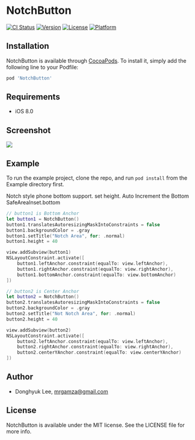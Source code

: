 # NotchButton

[![CI Status](https://img.shields.io/travis/outofcoding/NotchButton.svg?style=flat)](https://travis-ci.org/outofcoding/NotchButton)
[![Version](https://img.shields.io/cocoapods/v/NotchButton.svg?style=flat)](https://cocoapods.org/pods/NotchButton)
[![License](https://img.shields.io/cocoapods/l/NotchButton.svg?style=flat)](https://cocoapods.org/pods/NotchButton)
[![Platform](https://img.shields.io/cocoapods/p/NotchButton.svg?style=flat)](https://cocoapods.org/pods/NotchButton)

## Installation

NotchButton is available through [CocoaPods](https://cocoapods.org). To install
it, simply add the following line to your Podfile:

```ruby
pod 'NotchButton'
```

## Requirements
- iOS 8.0

## Screenshot
<kbd>
<img src="https://user-images.githubusercontent.com/34772312/84573149-acfd2080-add9-11ea-925b-06b148758a8c.png" />
</kbd>

## Example

To run the example project, clone the repo, and run `pod install` from the Example directory first.

Notch style phone bottom support.
set height.
Auto Increment the Bottom SafeAreaInset.bottom

```swift
// button1 is Bottom Anchor
let button1 = NotchButton()
button1.translatesAutoresizingMaskIntoConstraints = false
button1.backgroundColor = .gray
button1.setTitle("Notch Area", for: .normal)
button1.height = 40

view.addSubview(button1)
NSLayoutConstraint.activate([
    button1.leftAnchor.constraint(equalTo: view.leftAnchor),
    button1.rightAnchor.constraint(equalTo: view.rightAnchor),
    button1.bottomAnchor.constraint(equalTo: view.bottomAnchor)
])

// button2 is Center Anchor
let button2 = NotchButton()
button2.translatesAutoresizingMaskIntoConstraints = false
button2.backgroundColor = .gray
button2.setTitle("Not Notch Area", for: .normal)
button2.height = 40

view.addSubview(button2)
NSLayoutConstraint.activate([
    button2.leftAnchor.constraint(equalTo: view.leftAnchor),
    button2.rightAnchor.constraint(equalTo: view.rightAnchor),
    button2.centerYAnchor.constraint(equalTo: view.centerYAnchor)
])
```

## Author

- Donghyuk Lee, mrgamza@gmail.com

## License

NotchButton is available under the MIT license. See the LICENSE file for more info.
